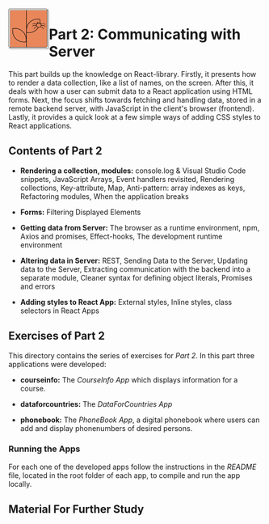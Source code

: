 <h1>
<img src="https://raw.githubusercontent.com/katerina-tziala/fullstackopen2019/master/documentation_images/part2_logo.png" alt="part logo" width="80" height="80" align="left" >
<br/>Part 2: Communicating with Server<br/>
</h2>

This part builds up the knowledge on React-library. Firstly, it presents how to render a data collection, like a list of names, on the screen. After this, it deals with how a user can submit data to a React application using HTML forms. Next, the focus shifts towards fetching and handling data, stored in a remote backend server, with JavaScript in the client's browser (frontend). Lastly, it provides a quick look at a few simple ways of adding CSS styles to React applications.

<h2>Contents of Part 2</h2>

* **Rendering a collection, modules:** console.log & Visual Studio Code snippets, JavaScript Arrays, Event handlers revisited, Rendering collections, Key-attribute, Map, Anti-pattern: array indexes as keys, Refactoring modules, When the application breaks

* **Forms:** Filtering Displayed Elements

* **Getting data from Server:** The browser as a runtime environment, npm, Axios and promises, Effect-hooks, The development runtime environment

* **Altering data in Server:** REST, Sending Data to the Server, Updating data to the Server, Extracting communication with the backend into a separate module, Cleaner syntax for defining object literals, Promises and errors

* **Adding styles to React App:** External styles, Inline styles, class selectors in React Apps


<h2>Exercises of Part 2</h2>

This directory contains the series of exercises for *Part 2*. In this part three applications were developed:

* **courseinfo:** The *CourseInfo App* which displays information for a course.

* **dataforcountries:** The *DataForCountries App* 

* **phonebook:** The *PhoneBook App*, a digital phonebook where users can add and display phonenumbers of desired persons.


<h3>Running the Apps</h3>

For each one of the developed apps follow the instructions in the *README* file, located in the root folder of each app, to compile and run the app locally.

<h2>Material For Further Study</h2>






